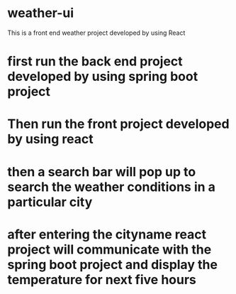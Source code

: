 # weather-ui
This is a front end weather project developed by using React
# first run the back end project developed by using spring boot project
# Then run the front project developed by using react
# then a search bar will pop up to search the weather conditions in a particular city
# after entering the cityname react project will communicate with the spring boot project and display the temperature for next five hours 

